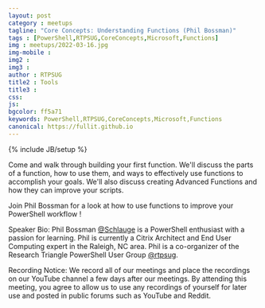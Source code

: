 ```yaml
---
layout: post
category : meetups
tagline: "Core Concepts: Understanding Functions (Phil Bossman)"
tags : [PowerShell,RTPSUG,CoreConcepts,Microsoft,Functions]
img : meetups/2022-03-16.jpg
img-mobile : 
img2 : 
img3 : 
author : RTPSUG
title2 : Tools
title3 : 
css: 
js: 
bgcolor: ff5a71
keywords: PowerShell,RTPSUG,CoreConcepts,Microsoft,Functions
canonical: https://fullit.github.io
---
```

{% include JB/setup %}

Come and walk through building your first function. We'll discuss the parts of a function, how to use them, and ways to effectively use functions to accomplish your goals. We'll also discuss creating Advanced Functions and how they can improve your scripts.

<!--more-->

Join Phil Bossman for a look at how to use functions to improve your PowerShell workflow !

Speaker Bio:
Phil Bossman [@Schlauge](https://github.com/Schlauge) is a PowerShell enthusiast with a passion for learning. Phil is currently a Citrix Architect and End User Computing expert in the Raleigh, NC area. Phil is a co-organizer of the Research Triangle PowerShell User Group [@rtpsug](https://github.com/rtpsug).


Recording Notice:
We record all of our meetings and place the recordings on our YouTube channel a few days after our meetings. By attending this meeting, you agree to allow us to use any recordings of yourself for later use and posted in public forums such as YouTube and Reddit.
